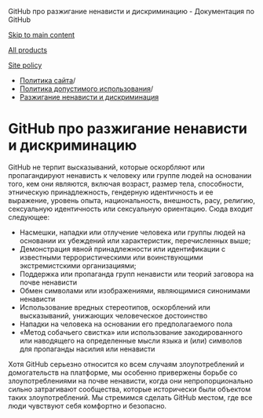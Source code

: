 GitHub про разжигание ненависти и дискриминацию - Документация по GitHub

[Skip to main content](#main-content)

[All products](/ru)

[Site policy](/site-policy)

* [Политика сайта](/ru/site-policy)/
* [Политика допустимого использования](/ru/site-policy/acceptable-use-policies)/
* [Разжигание ненависти и дискриминация](/ru/site-policy/acceptable-use-policies/github-hate-speech-and-discrimination)

GitHub про разжигание ненависти и дискриминацию
==========

GitHub не терпит высказываний, которые оскорбляют или пропагандируют ненависть к человеку или группе людей на основании того, кем они являются, включая возраст, размер тела, способности, этническую принадлежность, гендерную идентичность и ее выражение, уровень опыта, национальность, внешность, расу, религию, сексуальную идентичность или сексуальную ориентацию. Сюда входит следующее:

* Насмешки, нападки или отлучение человека или группы людей на основании их убеждений или характеристик, перечисленных выше;
* Демонстрация явной принадлежности или идентификации с известными террористическими или воинствующими экстремистскими организациями;
* Поддержка или пропаганда групп ненависти или теорий заговора на почве ненависти
* Обмен символами или изображениями, являющимися синонимами ненависти
* Использование вредных стереотипов, оскорблений или высказываний, унижающих человеческое достоинство
* Нападки на человека на основании его предполагаемого пола
* «Метод собачьего свистка» или использование закодированного или наводящего на определенные мысли языка и (или) символов для пропаганды насилия или ненависти

Хотя GitHub серьезно относится ко всем случаям злоупотреблений и домогательств на платформе, мы особенно привержены борьбе со злоупотреблениями на почве ненависти, когда они непропорционально сильно затрагивают сообщества, которые исторически были объектом таких злоупотреблений. Мы стремимся сделать GitHub местом, где все люди чувствуют себя комфортно и безопасно.
